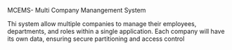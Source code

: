 MCEMS- Multi Company Manangement  System

Thi system allow multiple companies to manage their employees, departments, and roles within a single application. Each company will have its own data, ensuring secure partitioning and access control
